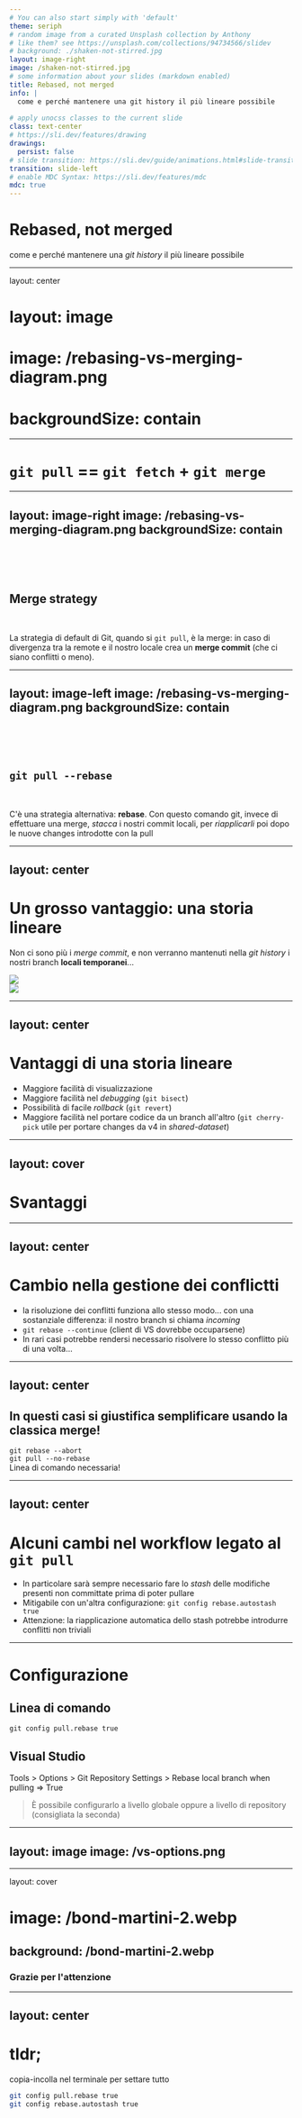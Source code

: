 ```yaml
---
# You can also start simply with 'default'
theme: seriph
# random image from a curated Unsplash collection by Anthony
# like them? see https://unsplash.com/collections/94734566/slidev
# background: ./shaken-not-stirred.jpg
layout: image-right
image: /shaken-not-stirred.jpg
# some information about your slides (markdown enabled)
title: Rebased, not merged
info: |
  come e perché mantenere una git history il più lineare possibile
  
# apply unocss classes to the current slide
class: text-center
# https://sli.dev/features/drawing
drawings:
  persist: false
# slide transition: https://sli.dev/guide/animations.html#slide-transitions
transition: slide-left
# enable MDC Syntax: https://sli.dev/features/mdc
mdc: true
---
```


<div class="h-100 flex flex-col justify-center">
    <h1>Rebased, not merged</h1>
    <div>come e perché mantenere una <em>git history</em> il più lineare possibile</div>
</div>

<!-- Setting `pull.rebase = true` in the Git config is a great way to avoid unnecessary merge commits and keep the Git history cleaner. However, it's important to educate your team about some **changes in behavior** they might encounter after enabling this setting, especially since they're used to their IDE handling Git operations for them. Here's what they might notice: -->

---
layout: center
# layout: image
# image: /rebasing-vs-merging-diagram.png
# backgroundSize: contain
---

# `git pull` == `git fetch` + `git merge`

---
layout: image-right
image: /rebasing-vs-merging-diagram.png
backgroundSize: contain
---

<br><br><br>
## Merge strategy

<br>

La strategia di default di Git, quando si `git pull`, è la merge: in caso di divergenza tra la remote e il nostro locale crea un **merge commit** (che ci siano conflitti o meno).

---
layout: image-left
image: /rebasing-vs-merging-diagram.png
backgroundSize: contain
---

<br><br><br>
## `git pull --rebase`

<br>

C'è una strategia alternativa: **rebase**. Con questo comando git, invece di effettuare una merge, *stacca* i nostri commit locali, per *riapplicarli* poi dopo le nuove changes introdotte con la pull

---
layout: center
---

# Un grosso vantaggio: una storia lineare
Non ci sono più i *merge commit*, e non verranno mantenuti nella *git history* i nostri branch **locali temporanei**...

<div v-click class="flex flex-col items-center">
  <div><img src="/git-history-rotated.png" class="mt-8 block mx-auto" /></div>
  <div><img class="h-70 pt-4" src="/stop-arnold.png" /></div>
</div>

---
layout: center
---

# Vantaggi di una storia lineare
- Maggiore facilità di visualizzazione
- Maggiore facilità nel *debugging* (`git bisect`)
- Possibilità di facile *rollback* (`git revert`)
- Maggiore facilità nel portare codice da un branch all'altro (`git cherry-pick` utile per portare changes da v4 in *shared-dataset*)

---
layout: cover
---

# Svantaggi

---
layout: center
---

# Cambio nella gestione dei conflictti
- la risoluzione dei conflitti funziona allo stesso modo... con una sostanziale differenza: il nostro branch si chiama *incoming*
- `git rebase --continue` (client di VS dovrebbe occuparsene)
- In rari casi potrebbe rendersi necessario risolvere lo stesso conflitto più di una volta...

---
layout: center
---

## In questi casi si giustifica semplificare usando la classica merge!
<div class="flex flex-col justify-center items-center mt-8">
    <div v-click><code>git rebase --abort</code></div>
    <div v-click><code>git pull --no-rebase</code></div>
    <div v-click class="text-red">Linea di comando necessaria!</div>
</div>

---
layout: center
---

# Alcuni cambi nel workflow legato al `git pull`
- In particolare sarà sempre necessario fare lo *stash* delle modifiche presenti non committate prima di poter pullare
- Mitigabile con un'altra configurazione: `git config rebase.autostash true`
- Attenzione: la riapplicazione automatica dello stash potrebbe introdurre conflitti non triviali

---

# Configurazione

## Linea di comando
`git config pull.rebase true`

## Visual Studio
Tools > Options > Git Repository Settings > Rebase local branch when pulling => True
> È possibile configurarlo a livello globale oppure a livello di repository (consigliata la seconda)

---
layout: image
image: /vs-options.png
---

---
layout: cover
# image: /bond-martini-2.webp
background: /bond-martini-2.webp
---

<h3 class="mt-80">Grazie per l'attenzione</h3>

---
layout: center
---

# tldr;

copia-incolla nel terminale per settare tutto

```bash
git config pull.rebase true
git config rebase.autostash true
```
